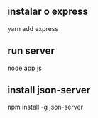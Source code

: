 ## instalar o express
yarn add express

## run server
node app.js

## install json-server
npm install -g json-server